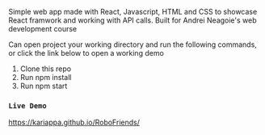 Simple web app made with React, Javascript, HTML and CSS to showcase React framwork and working with API calls.
Built for Andrei Neagoie's web development course

Can open project your working directory and run the following commands, or click the link below to open a working demo
  1. Clone this repo
  2. Run npm install
  3. Run npm start


### `Live Demo`
https://kariappa.github.io/RoboFriends/


